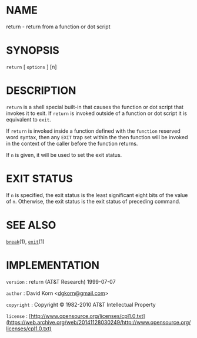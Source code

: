 # NAME

return - return from a function or dot script

# SYNOPSIS

`return` \[ `options` \] \[n\]

# DESCRIPTION

`return` is a shell special built-in that causes the function or dot
script that invokes it to exit. If `return` is invoked outside of a
function or dot script it is equivalent to `exit`.

If `return` is invoked inside a function defined with the `function`
reserved word syntax, then any `EXIT` trap set within the then
function will be invoked in the context of the caller before the
function returns.

If `n` is given, it will be used to set the exit status.

# EXIT STATUS

If `n` is specified, the exit status is the least significant eight bits
of the value of `n`. Otherwise, the exit status is the exit status of
preceding command.

# SEE ALSO

[`break`](/web/20141128030249/http://www2.research.att.com/~astopen/man/man1/break.html)(1),
[`exit`](/web/20141128030249/http://www2.research.att.com/~astopen/man/man1/exit.html)(1)

# IMPLEMENTATION

`version`
: return (AT&T Research) 1999-07-07

`author`
: David Korn
    &lt;[dgkorn@gmail.com](https://web.archive.org/web/20141128030249/mailto:dgkorn@gmail.com)&gt;

`copyright`
: Copyright © 1982-2010 AT&T Intellectual Property

`license`
: [http://www.opensource.org/licenses/cpl1.0.txt](https://web.archive.org/web/20141128030249/http://www.opensource.org/licenses/cpl1.0.txt)


